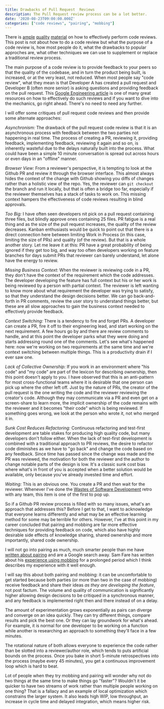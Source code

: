 ```yaml
---
title: Drawbacks of Pull Request  Reviews
description: The Pull Request review process can be a lot better.
date: '2020-08-23T09:00:00.000Z'
categories: ["code reviews", "pairing", "mobbing"]
---
```

There is [ample](https://google.github.io/eng-practices/review/) [quality](https://martinfowler.com/bliki/RefinementCodeReview.html) [material](https://www.pluralsight.com/blog/tutorials/code-review) on how to effectively perform code reviews. This post is not about how to do a code review but what the purpose of a code review is, how most people do it, what the drawbacks to popular approches are, what other techniques we can use to supplement or replace a traditional review process.  

The main purpose of a code review is to provide feedback to your peers so that the quality of the codebase, and in turn the product being built, is increased, or at the very least, not reduced. When most people say "code review", what they mean is that Developer A has created a pull request and Developer B (often more senior) is asking questions and providing feedback on the pull request. This [Google Engineering article](https://google.github.io/eng-practices/review/) is one of many great resources on how to effectively do such reviews and if you want to dive into the mechanics, go right ahead. There's no need to need any further.

I will offer some critiques of pull request code reviews and then provide some alternate approaches:

_Asynchronism:_ The drawback of the pull request code review is that it is an asynchronous process with feedback between the two parties not happening in real time. The process of creating a PR, reviewing it, providing feedback, implementing feedback, reviewing it again and so on, is inherently wasteful due to the delays naturally built into the process. What could have been a simple 10 minute conversation is spread out across hours or even days in an "offline" manner.

_Browser View:_ From a reviewer's perspective, it is tempting to look at the Github PR and review it through the browser interface. This almost always hides the context of the change with Github showing you diffs of changes rather than a holistic view of the repo. Yes, the reviewer can `git checkout` the branch and run it locally, but that is often a bridge too far, especially if the reviewer themselves has a stack of tasks to work on. This missing context hampers the effectiveness of code reviews resulting in blind approvals.

_Too Big:_ I have often seen developers nit pick on a pull request containing three files, but blindly approve ones containing 25 files. PR fatigue is a real thing and as the size of the pull request increases, the quality of the review decreases. Kanban enthusiasts would be quick to point out that there is a direct connection here between limiting Work in Process (in this case, limiting the size of PRs) and quality (of the review). But that is a whole another story. Let me leave it at this: PR have a great probability of being ignored if they get too big, and way too often developers working on feature branches for days submit PRs that reviewer can barely understand, let alone have the energy to review. 

_Missing Business Context:_ When the reviewer is reviewing code in a PR, they don't have the context of the requirement which the code addresses. The developer developing the feature has full context but his or her work is being reviewed by a person with partial context. The reviewer is left wanting to know more about what requirement the developer was trying to satisfy, so that they understand the design decisions better. We can go back-and-forth in PR comments, review the user story to understand things better, but these are all slow approaches to gain the business context needed to effectively provide feedback. 

_Context Switching:_ There is a tendency to fire and forget PRs. A developer can create a PR, fire it off to their engineering lead, and start working on the next requirement. A few hours go by and there are review comments to handle, and at this point the developer parks what they were doing and starts addressing round one of the comments. Let's see what's happened here: now we're working on two requirements at the same time and we're context switching between multiple things. This is a productivity drain if I ever saw one.

_Lack of Collective Ownership:_ If you work in an environment where "his code" and "my code" are part of the lexicon for describing ownership, then this point doesn't apply to you. I have observed that this is an anti-pattern for most cross-functional teams where it is desirable that one person can pick up where the other left off. Just by the nature of PRs, the creator of the pull request is the one writing the code and the reviewer reviewing the creator's code. Although they may communicate via a PR and even get on a screen-share to learn more, the implicit ownership of the code remains with the reviewer and it becomes "their code" which is being reviewed. If something goes wrong, we look at the person who wrote it, not who merged it in.

_Sunk Cost Reduces Refactoring:_ Continuous refactoring and test-first development are table stakes for producing high quality code, but many developers don't follow either. When the lack of test-first development is combined with a traditional approach to PR reviews, the desire to refactor code diminishes as we have to "go back" and change the code based on any feedback. Since time has passed since the change was made and the PR was reviewed, the motivation for both the reviewer and the author to change notable parts of the design is low. It's a classic sunk cost bias where what's in front of you is accepted when a better solution would be available, only because you've already invested time and effort.

_Waiting:_ This is an obvious one. You create a PR and then wait for the reviewer. Whenever I've done the [Wastes of Software Development](https://hackernoon.com/7-wastes-in-lean-software-development-and-how-to-prevent-them-7bi3tqp) retro with any team, this item is one of the first to pop up.

So if a Github PR review process is filled with so many issues, what's an approach that addresses this? Before I get to that, I want to acknowledge that everyone learns differently and what may be an effective learning method for some may be terrible for others. However, I've at this point in my career concluded that pairing and mobbing are far more effective techniques for providing feedback on code, which also have highly desirable side effects of knowledge sharing, shared ownership and more importantly, shared code ownership.

I will not go into pairing as much, much smarter people than me have [written about pairing](https://wiki.c2.com/?PairProgrammingBenefits) and are a Google search away. Sam Fare has written about his [experience using mobbing](https://medium.com/comparethemarket/i-did-mob-programming-every-day-for-5-months-heres-what-i-learnt-b586fb8b67c) for a prolonged period which I think describes my experience with it well enough.

I will say this about both pairing and mobbing: it can be uncomfortable to get started because both parties (or more than two in the case of mobbing) receive feedback and share their ideas _as they are developing the feature_, not post factum. The volume and quality of communication is significantly higher allowing design decisions to be critiqued in a synchronous manner, and any feedback is implemented right then and there instead of on a delay.

The amount of experimentation grows exponentially as pairs can diverge and converge on an idea quickly. They can try different things, compare results and pick the best one. Or they can lay groundwork for what's ahead. For example, it is normal for one developer to be working on a function while another is researching an approach to something they'll face in a few minutes.  

The rotational nature of both allows everyone to experience the code rather than be slotted into a reviewer/author role, which tends to puts artificial bounds on the process. Once you bake in short 5-minute retrospectives into the process (maybe every 45 minutes), you get a continuous improvement loop which is hard to beat.

Lot of people when they try mobbing and pairing will wonder why not do two things at the same time to make things go "faster"? Wouldn't it be quicker to have two streams of work rather than multiple people working on one thing? That is a fallacy and an example of local optimization which constrains the larger system. It also leads high WIP, low throughput, an increase in cycle time and delayed integration, which means higher risk.